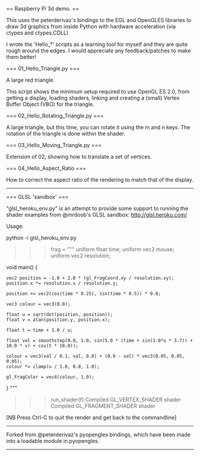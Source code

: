 == Raspberry Pi 3d demo. ==

This uses the peterderivaz's bindings to the EGL and OpenGLES libraries to draw 3d graphics from inside Python with hardware acceleration (via ctypes and ctypes.CDLL)

I wrote the 'Hello_*' scripts as a learning tool for myself and they are quite rough around the edges. I would appreciate any feedback/patches to make them better!

=== 01_Hello_Triangle.py ===

A large red triangle.

This script shows the minimum setup required to use OpenGL ES 2.0, from getting a display, loading shaders, linking and creating a (small) Vertex Buffer Object (VBO) for the triangle.

=== 02_Hello_Rotating_Triangle.py ===

A large triangle, but this time, you can rotate it using the m and n keys. The rotation of the triangle is done within the shader.

=== 03_Hello_Moving_Triangle.py ===

Extension of 02, showing how to translate a set of vertices. 

=== 04_Hello_Aspect_Ratio ===

How to correct the aspect ratio of the rendering to match that of the display.

-------------------------------

=== GLSL 'sandbox' ===

"glsl_heroku_env.py" is an attempt to provide some support to running the shader examples from @mrdoob's GLSL sandbox: http://glsl.heroku.com/

Usage:

python -i glsl_heroku_env.py

>>> frag = """
uniform float time;
uniform vec2 mouse;
uniform vec2 resolution;

void main()
{

	vec2 position = -1.0 + 2.0 * (gl_FragCoord.xy / resolution.xy);
	position.x *= resolution.x / resolution.y;
	
	position += vec2(cos(time * 0.25), sin(time * 0.5)) * 0.8;

	vec3 colour = vec3(0.0);
	
	float u = sqrt(dot(position, position));
	float v = atan(position.y, position.x);
	
	float t = time + 1.0 / u;
	
	float val = smoothstep(0.0, 1.0, sin(5.0 * (time + sin(1.0*u * 3.7)) + 10.0 * v) + cos(t * 10.0));
	
	colour = vec3(val / 0.1, val, 0.0) + (0.9 - val) * vec3(0.05, 0.05, 0.05);
	colour *= clamp(u / 1.0, 0.0, 1.0);
	
	gl_FragColor = vec4(colour, 1.0);

}
"""
>>> run_shader(f)
Compiled GL_VERTEX_SHADER shader
Compiled GL_FRAGMENT_SHADER shader

[NB Press Ctrl-C to quit the render and get back to the commandline]


-------------------------------

Forked from @peterderivaz's pyopengles bindings, which have been made into a loadable module in pyopengles.

-------------------------------
